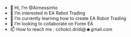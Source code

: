 - 👋 Hi, I’m @Airnessinho
- 👀 I’m interested in EA Rebot Trading
- 🌱 I’m currently learning how to create EA Robot Trading
- 💞️ I’m looking to collaborate on Forex EA
- 📫 How to reach me : cchokri.dridi@☻gmail.com

<!---
Airnessinho/Airnessinho is a ✨ special ✨ repository because its `README.md` (this file) appears on your GitHub profile.
You can click the Preview link to take a look at your changes.
--->
